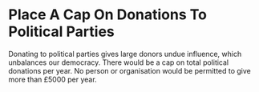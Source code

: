 Place A Cap On Donations To Political Parties
=============================================

Donating to political parties gives large donors undue influence, which 
unbalances our democracy. There would be a cap on total political 
donations per year. No person or organisation would be permitted to give 
more than £5000 per year. 
